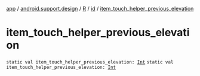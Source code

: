 [app](../../../index.md) / [android.support.design](../../index.md) / [R](../index.md) / [id](index.md) / [item_touch_helper_previous_elevation](.)

# item_touch_helper_previous_elevation

`static val item_touch_helper_previous_elevation: `[`Int`](https://kotlinlang.org/api/latest/jvm/stdlib/kotlin/-int/index.html)
`static val item_touch_helper_previous_elevation: `[`Int`](https://kotlinlang.org/api/latest/jvm/stdlib/kotlin/-int/index.html)